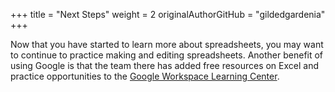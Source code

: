 +++
title = "Next Steps"
weight = 2
originalAuthorGitHub = "gildedgardenia"
+++

Now that you have started to learn more about spreadsheets, you may want to continue to practice making and editing spreadsheets. Another benefit of using Google is that the team there has added free resources on Excel and practice opportunities to the [Google Workspace Learning Center](https://support.google.com/a/users/answer/9282959).